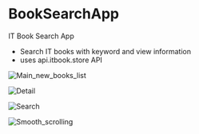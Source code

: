 # BookSearchApp

IT Book Search App
- Search IT books with keyword and view information
- uses api.itbook.store API

![Main_new_books_list](https://user-images.githubusercontent.com/51821536/152320790-9b7081f2-57b2-4faa-85c6-a737220ca2af.gif)

![Detail](https://user-images.githubusercontent.com/51821536/152320674-53faef45-8617-4655-a1d9-9d2bdec72221.gif)

![Search](https://user-images.githubusercontent.com/51821536/152320803-bad50f74-e311-472b-8415-e9d2302e0956.gif)

![Smooth_scrolling](https://user-images.githubusercontent.com/51821536/152320867-71056799-a5aa-4584-985a-bab4a2175f2c.gif)
